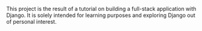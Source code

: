 This project is the result of a tutorial on building a full-stack application with Django. It is solely intended for learning purposes and exploring Django out of personal interest.
